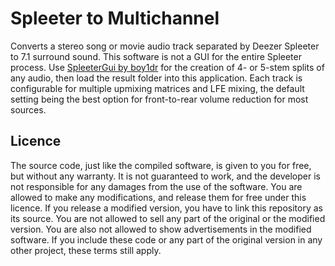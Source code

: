 # Spleeter to Multichannel
Converts a stereo song or movie audio track separated by Deezer Spleeter to 7.1 surround sound.
This software is not a GUI for the entire Spleeter process.
Use [SpleeterGui by boy1dr](https://github.com/boy1dr/SpleeterGui) for the creation of 4- or 5-stem splits of any audio, then load the result folder into this application.
Each track is configurable for multiple upmixing matrices and LFE mixing, the default setting being the best option for front-to-rear volume reduction for most sources.

## Licence
The source code, just like the compiled software, is given to you for free, but without any warranty. It is not guaranteed to work, and the developer is not responsible for any damages from the use of the software. You are allowed to make any modifications, and release them for free under this licence. If you release a modified version, you have to link this repository as its source. You are not allowed to sell any part of the original or the modified version. You are also not allowed to show advertisements in the modified software. If you include these code or any part of the original version in any other project, these terms still apply.